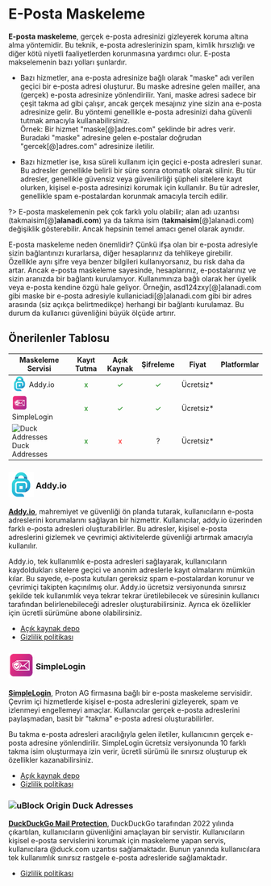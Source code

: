# E-Posta Maskeleme

**E-posta maskeleme**, gerçek e-posta adresinizi gizleyerek koruma altına alma yöntemidir. Bu teknik, e-posta adreslerinizin spam, kimlik hırsızlığı ve diğer kötü niyetli faaliyetlerden korunmasına yardımcı olur. E-posta makselemenin bazı yolları şunlardır.

- Bazı hizmetler, ana e-posta adresinize bağlı olarak "maske" adı verilen geçici bir e-posta adresi oluşturur. Bu maske adresine gelen mailler, ana (gerçek) e-posta adresinize yönlendirilir. Yani, maske adresi sadece bir çeşit takma ad gibi çalışır, ancak gerçek mesajınız yine sizin ana e-posta adresinize gelir. Bu yöntemi genellikle e-posta adresinizi daha güvenli tutmak amacıyla kullanabilirsiniz. <br> Örnek: Bir hizmet "maske[@]adres.com" şeklinde bir adres verir. Buradaki "maske" adresine gelen e-postalar doğrudan "gercek[@]adres.com" adresinize iletilir.

- Bazı hizmetler ise, kısa süreli kullanım için geçici e-posta adresleri sunar. Bu adresler genellikle belirli bir süre sonra otomatik olarak silinir. Bu tür adresler, genellikle güvensiz veya güvenilirliği şüpheli sitelere kayıt olurken, kişisel e-posta adresinizi korumak için kullanılır. Bu tür adresler, genellikle spam e-postalardan korunmak amacıyla tercih edilir.

?> E-posta maskelemenin pek çok farklı yolu olabilir; alan adı uzantısı (takmaisim[@]**alanadi.com**) ya da takma isim (**takmaisim**[@]alanadi.com) değişiklik gösterebilir. Ancak hepsinin temel amacı genel olarak aynıdır.

E-posta maskeleme neden önemlidir? Çünkü ifşa olan bir e-posta adresiyle sizin bağlantınızı kurarlarsa, diğer hesaplarınız da tehlikeye girebilir. Özellikle aynı şifre veya benzer bilgileri kullanıyorsanız, bu risk daha da artar. Ancak e-posta maskeleme sayesinde, hesaplarınız, e-postalarınız ve sizin aranızda bir bağlantı kurulamıyor. Kullanımınıza bağlı olarak her üyelik veya e-posta kendine özgü hale geliyor. Örneğin, asd124zxy[@]alanadi.com gibi maske bir e-posta adresiyle kullaniciadi[@]alanadi.com gibi bir adres arasında (siz açıkça belirtmedikçe) herhangi bir bağlantı kurulamaz. Bu durum da kullanıcı güvenliğini büyük ölçüde artırır.

## Önerilenler Tablosu

| Maskeleme Servisi | Kayıt Tutma | Açık Kaynak | Şifreleme | Fiyat | Platformlar |
| --- | :---: | :---: | :---: | :---: | :---: |
| <span style="display: inline-block; vertical-align: middle;"><img src="docs/images/addyio-logo.png" alt="Addyio" style="width: 30px; height: 30px;"> </span> <span style="display: inline-block; vertical-align: middle;"> Addy.io | <span style="color: green;">x</span> | <span style="color: green;">✓</span> | <span style="color: green;">✓</span> | Ücretsiz* | <i class="fa-solid fa-globe"></i> <i class="fa-brands fa-apple"></i> <i class="fa-brands fa-android"></i> |
| <span style="display: inline-block; vertical-align: middle;"><img src="docs/images/simplelogin-logo.png" alt="Simplelogin" style="width: 30px; height: 30px;"> </span> <span style="display: inline-block; vertical-align: middle;"> SimpleLogin | <span style="color: green;">x</span> | <span style="color: green;">✓</span> | <span style="color: green;">✓</span> | Ücretsiz* | <i class="fa-solid fa-globe"></i> <i class="fa-brands fa-apple"></i> <i class="fa-brands fa-android"></i>  |
| <span style="display: inline-block; vertical-align: middle;"><img src="docs/images/duckduckgo-icon.png" alt="Duck Addresses" style="width: 30px; height: 30px;"> </span> <span style="display: inline-block; vertical-align: middle;"> Duck Addresses | <span style="color: green;">x</span> | <span style="color: red;">x</span> | ? | Ücretsiz* | <i class="fa-solid fa-globe"></i> <i class="fa-brands fa-apple"></i> <i class="fa-brands fa-android"></i>  |

### <span style="display: inline-block; vertical-align: middle;"><img src="docs/images/addyio-logo.png" alt="uBlock Origin" style="width: 50px; height: auto;"> </span> <span style="display: inline-block; vertical-align: middle;"> Addy.io

[**Addy.io**](https://addy.io/), mahremiyet ve güvenliği ön planda tutarak, kullanıcıların e-posta adreslerini korumalarını sağlayan bir hizmettir. Kullanıcılar, addy.io üzerinden farklı e-posta adresleri oluşturabilirler. Bu adresler, kişisel e-posta adreslerini gizlemek ve çevrimiçi aktivitelerde güvenliği artırmak amacıyla kullanılır. 

Addy.io, tek kullanımlık e-posta adresleri sağlayarak, kullanıcıların kaydoldukları sitelere geçici ve anonim adreslerle kayıt olmalarını mümkün kılar. Bu sayede, e-posta kutuları gereksiz spam e-postalardan korunur ve çevrimiçi takipten kaçınılmış olur. Addy.io ücretsiz versiyonunda sınırsız şekilde tek kullanımlık veya tekrar tekrar üretilebilecek ve süresinin kullanıcı tarafından belirlenebileceği adresler oluşturabilirsiniz. Ayrıca ek özellikler için ücretli sürümüne abone olabilirsiniz.

- [Açık kaynak depo](https://github.com/anonaddy/anonaddy)
- [Gizlilik politikası](https://addy.io/privacy/)

### <span style="display: inline-block; vertical-align: middle;"><img src="docs/images/simplelogin-logo.png" alt="uBlock Origin" style="width: 50px; height: auto;"> </span> <span style="display: inline-block; vertical-align: middle;"> SimpleLogin

[**SimpleLogin**](https://simplelogin.io/), Proton AG firmasına bağlı bir e-posta maskeleme servisidir. Çevrim içi hizmetlerde kişisel e-posta adreslerini gizleyerek, spam ve izlenmeyi engellemeyi amaçlar. Kullanıcılar gerçek e-posta adreslerini paylaşmadan, basit bir "takma" e-posta adresi oluşturabilirler. 

Bu takma e-posta adresleri aracılığıyla gelen iletiler, kullanıcının gerçek e-posta adresine yönlendirilir. SimpleLogin ücretsiz versiyonunda 10 farklı takma isim oluşturmaya izin verir, ücretli sürümü ile sınırsız oluşturup ek özellikler kazanabilirsiniz.

- [Açık kaynak depo](https://github.com/simple-login/app)
- [Gizlilik politikası](https://simplelogin.io/privacy/)

### <span style="display: inline-block; vertical-align: middle;"><img src="docs/images/duckduckgo-icon.png" alt="uBlock Origin" style="width: 50px; height: auto;"> </span> <span style="display: inline-block; vertical-align: middle;"> Duck Adresses

[**DuckDuckGo Mail Protection**](https://duckduckgo.com/email/), DuckDuckGo tarafından 2022 yılında çıkartılan, kullanıcıların güvenliğini amaçlayan bir servistir. Kullanıcıların kişisel e-posta servislerini korumak için maskeleme yapan servis, kullanıcılara @duck.com uzantısı sağlamaktadır. Bunun yanında kullanıcılara tek kullanımlık sınırsız rastgele e-posta adresleride sağlamaktadır.

- [Gizlilik politikası](https://duckduckgo.com/privacy)



